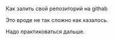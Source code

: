 Как залить свой репозиторий на githab

Это вроде не так сложно как казалось.

Надо практиковаться дальше.
